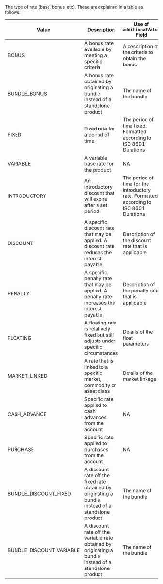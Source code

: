
The type of rate (base, bonus, etc). These are explained in a table as follows:

| Value | Description | Use of `additionalValue` Field
|-------|-------------|-------------------------------|
BONUS | A bonus rate available by meeting a specific criteria | A description of the criteria to obtain the bonus
BUNDLE_BONUS | A bonus rate obtained by originating a bundle instead of a standalone product | The name of the bundle
FIXED | Fixed rate for a period of time | The period of time fixed. Formatted according to ISO 8601 Durations
VARIABLE | A variable base rate for the product | NA
INTRODUCTORY | An introductory discount that will expire after a set period | The period of time for the introductory rate. Formatted according to ISO 8601 Durations
DISCOUNT | A specific discount rate that may be applied. A discount rate reduces the interest payable | Description of the discount rate that is applicable
PENALTY | A specific penalty rate that may be applied. A penalty rate increases the interest payable | Description of the penalty rate that is applicable
FLOATING | A floating rate is relatively fixed but still adjusts under specific circumstances | Details of the float parameters
MARKET_LINKED | A rate that is linked to a specific market, commodity or asset class | Details of the market linkage
CASH_ADVANCE | Specific rate applied to cash advances from the account | NA
PURCHASE | Specific rate applied to purchases from the account | NA
BUNDLE_DISCOUNT_FIXED | A discount rate off the fixed rate obtained by originating a bundle instead of a standalone product | The name of the bundle
BUNDLE_DISCOUNT_VARIABLE | A discount rate off the variable rate obtained by originating a bundle instead of a standalone product | The name of the bundle
